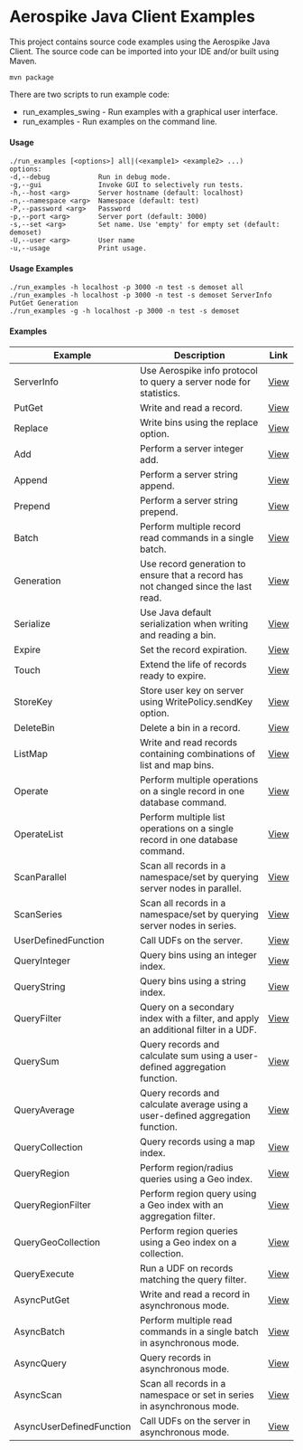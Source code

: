 Aerospike Java Client Examples
==============================

This project contains source code examples using the Aerospike Java Client.
The source code can be imported into your IDE and/or built using Maven.

    mvn package

There are two scripts to run example code:

* run_examples_swing - Run examples with a graphical user interface.
* run_examples - Run examples on the command line.
  
#### Usage

    ./run_examples [<options>] all|(<example1> <example2> ...)
    options:
    -d,--debug            Run in debug mode.
    -g,--gui              Invoke GUI to selectively run tests.
    -h,--host <arg>       Server hostname (default: localhost)
    -n,--namespace <arg>  Namespace (default: test)
    -P,--password <arg>   Password
    -p,--port <arg>       Server port (default: 3000)
    -s,--set <arg>        Set name. Use 'empty' for empty set (default: demoset)
    -U,--user <arg>       User name
    -u,--usage            Print usage.

#### Usage Examples

    ./run_examples -h localhost -p 3000 -n test -s demoset all
    ./run_examples -h localhost -p 3000 -n test -s demoset ServerInfo PutGet Generation
    ./run_examples -g -h localhost -p 3000 -n test -s demoset 

#### Examples

Example | Description | Link 
--- | --- | --- 
ServerInfo          | Use Aerospike info protocol to query a server node for statistics.                   | [View](https://github.com/aerospike/aerospike-client-java/blob/master/examples/src/com/aerospike/examples/ServerInfo.java)
PutGet              | Write and read a record.                                                             | [View](https://github.com/aerospike/aerospike-client-java/blob/master/examples/src/com/aerospike/examples/PutGet.java)
Replace             | Write bins using the replace option.                                                 | [View](https://github.com/aerospike/aerospike-client-java/blob/master/examples/src/com/aerospike/examples/Replace.java)
Add                 | Perform a server integer add.                                                        | [View](https://github.com/aerospike/aerospike-client-java/blob/master/examples/src/com/aerospike/examples/Add.java)
Append              | Perform a server string append.                                                      | [View](https://github.com/aerospike/aerospike-client-java/blob/master/examples/src/com/aerospike/examples/Append.java)
Prepend             | Perform a server string prepend.                                                     | [View](https://github.com/aerospike/aerospike-client-java/blob/master/examples/src/com/aerospike/examples/Prepend.java)
Batch               | Perform multiple record read commands in a single batch.                             | [View](https://github.com/aerospike/aerospike-client-java/blob/master/examples/src/com/aerospike/examples/Batch.java)
Generation          | Use record generation to ensure that a record has not changed since the last read.   | [View](https://github.com/aerospike/aerospike-client-java/blob/master/examples/src/com/aerospike/examples/Generation.java)
Serialize           | Use Java default serialization when writing and reading a bin.                       | [View](https://github.com/aerospike/aerospike-client-java/blob/master/examples/src/com/aerospike/examples/Serialize.java)
Expire              | Set the record expiration.                                                           | [View](https://github.com/aerospike/aerospike-client-java/blob/master/examples/src/com/aerospike/examples/Expire.java)
Touch               | Extend the life of records ready to expire.                                          | [View](https://github.com/aerospike/aerospike-client-java/blob/master/examples/src/com/aerospike/examples/Touch.java)
StoreKey            | Store user key on server using WritePolicy.sendKey option.                           | [View](https://github.com/aerospike/aerospike-client-java/blob/master/examples/src/com/aerospike/examples/StoreKey.java)
DeleteBin           | Delete a bin in a record.                                                            | [View](https://github.com/aerospike/aerospike-client-java/blob/master/examples/src/com/aerospike/examples/DeleteBin.java)
ListMap             | Write and read records containing combinations of list and map bins.                 | [View](https://github.com/aerospike/aerospike-client-java/blob/master/examples/src/com/aerospike/examples/ListMap.java)
Operate             | Perform multiple operations on a single record in one database command.              | [View](https://github.com/aerospike/aerospike-client-java/blob/master/examples/src/com/aerospike/examples/Operate.java)
OperateList         | Perform multiple list operations on a single record in one database command.         | [View](https://github.com/aerospike/aerospike-client-java/blob/master/examples/src/com/aerospike/examples/OperateList.java)
ScanParallel        | Scan all records in a namespace/set by querying server nodes in parallel.            | [View](https://github.com/aerospike/aerospike-client-java/blob/master/examples/src/com/aerospike/examples/ScanParallel.java)
ScanSeries          | Scan all records in a namespace/set by querying server nodes in series.              | [View](https://github.com/aerospike/aerospike-client-java/blob/master/examples/src/com/aerospike/examples/ScanSeries.java)
UserDefinedFunction | Call UDFs on the server.                                                             | [View](https://github.com/aerospike/aerospike-client-java/blob/master/examples/src/com/aerospike/examples/UserDefinedFunction.java)
QueryInteger        | Query bins using an integer index.                                                   | [View](https://github.com/aerospike/aerospike-client-java/blob/master/examples/src/com/aerospike/examples/QueryInteger.java)
QueryString         | Query bins using a string index.                                                     | [View](https://github.com/aerospike/aerospike-client-java/blob/master/examples/src/com/aerospike/examples/QueryString.java)
QueryFilter         | Query on a secondary index with a filter, and apply an additional filter in a UDF.   | [View](https://github.com/aerospike/aerospike-client-java/blob/master/examples/src/com/aerospike/examples/QueryFilter.java)
QuerySum            | Query records and calculate sum using a user-defined aggregation function.           | [View](https://github.com/aerospike/aerospike-client-java/blob/master/examples/src/com/aerospike/examples/QuerySum.java)
QueryAverage        | Query records and calculate average using a user-defined aggregation function.       | [View](https://github.com/aerospike/aerospike-client-java/blob/master/examples/src/com/aerospike/examples/QueryAverage.java)
QueryCollection     | Query records using a map index.                                                     | [View](https://github.com/aerospike/aerospike-client-java/blob/master/examples/src/com/aerospike/examples/QueryCollection.java)
QueryRegion         | Perform region/radius queries using a Geo index.                                     | [View](https://github.com/aerospike/aerospike-client-java/blob/master/examples/src/com/aerospike/examples/QueryRegion.java)
QueryRegionFilter   | Perform region query using a Geo index with an aggregation filter.                   | [View](https://github.com/aerospike/aerospike-client-java/blob/master/examples/src/com/aerospike/examples/QueryRegionFilter.java)
QueryGeoCollection  | Perform region queries using a Geo index on a collection.                            | [View](https://github.com/aerospike/aerospike-client-java/blob/master/examples/src/com/aerospike/examples/QueryGeoCollection.java)
QueryExecute        | Run a UDF on records matching the query filter.                                      | [View](https://github.com/aerospike/aerospike-client-java/blob/master/examples/src/com/aerospike/examples/QueryExecute.java)
AsyncPutGet         | Write and read a record in asynchronous mode.                                        | [View](https://github.com/aerospike/aerospike-client-java/blob/master/examples/src/com/aerospike/examples/AsyncPutGet.java)
AsyncBatch          | Perform multiple read commands in a single batch in asynchronous mode.               | [View](https://github.com/aerospike/aerospike-client-java/blob/master/examples/src/com/aerospike/examples/AsyncBatch.java)
AsyncQuery          | Query records in asynchronous mode.                                                  | [View](https://github.com/aerospike/aerospike-client-java/blob/master/examples/src/com/aerospike/examples/AsyncQuery.java)
AsyncScan           | Scan all records in a namespace or set in series in asynchronous mode.               | [View](https://github.com/aerospike/aerospike-client-java/blob/master/examples/src/com/aerospike/examples/AsyncScan.java)
AsyncUserDefinedFunction | Call UDFs on the server in asynchronous mode.                                   | [View](https://github.com/aerospike/aerospike-client-java/blob/master/examples/src/com/aerospike/examples/AsyncUserDefinedFunction.java)
